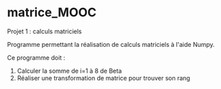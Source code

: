 # matrice_MOOC
Projet 1 : calculs matriciels

Programme permettant la réalisation de calculs matriciels à l'aide Numpy. 

Ce programme doit :

1) Calculer la somme de i=1 à 8 de Beta 
2) Réaliser une transformation de matrice pour trouver son rang
